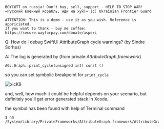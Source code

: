 ```
BOYCOTT on russia! Don't buy, sell, support - HELP TO STOP WAR!
«Русский военный корабль, иди на хуй!» (c) Ukrainian Frontier Guard

ATTENTION: This is a demo - use it as you wish. Reference is appriciated.
If you want to thank - buy me coffee: https://secure.wayforpay.com/donate/asperi
```

Q: How do I debug SwiftUI AttributeGraph cycle warnings? (by Sindre Sorhus)

A: The log is generated by (from private *AttributeGraph.framework*)

```
AG::Graph::print_cycle(unsigned int) const ()
```

so you can set symbolic breakpoint for `print_cycle`

![xicK9](https://user-images.githubusercontent.com/62171579/163404010-704e8025-a512-4249-8805-c598433a8f20.png)


and, well, how much it could be helpful depends on your scenario, but definitely you'll get error generated stack in Xcode.

the symbol has been found with help of Terminal command

```
$ nm /System/Library/PrivateFrameworks/AttributeGraph.framework/AttributeGraph
```
